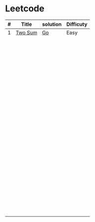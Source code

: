 Leetcode
========

| #    | Title                                                | solution             | Difficuty |
| ---- | ---------------------------------------------------- | -------------------- | --------- |
| 1    | [Two Sum](https://leetcode-cn.com/problems/two-sum/) | [Go](./Go/twoSum.go) | Easy      |
|      |                                                      |                      |           |
|      |                                                      |                      |           |
|      |                                                      |                      |           |
|      |                                                      |                      |           |
|      |                                                      |                      |           |
|      |                                                      |                      |           |
|      |                                                      |                      |           |
|      |                                                      |                      |           |
|      |                                                      |                      |           |
|      |                                                      |                      |           |
|      |                                                      |                      |           |
|      |                                                      |                      |           |
|      |                                                      |                      |           |
|      |                                                      |                      |           |
|      |                                                      |                      |           |
|      |                                                      |                      |           |
|      |                                                      |                      |           |
|      |                                                      |                      |           |
|      |                                                      |                      |           |
|      |                                                      |                      |           |
|      |                                                      |                      |           |
|      |                                                      |                      |           |
|      |                                                      |                      |           |
|      |                                                      |                      |           |
|      |                                                      |                      |           |
|      |                                                      |                      |           |
|      |                                                      |                      |           |
|      |                                                      |                      |           |
|      |                                                      |                      |           |
|      |                                                      |                      |           |
|      |                                                      |                      |           |
|      |                                                      |                      |           |
|      |                                                      |                      |           |
|      |                                                      |                      |           |
|      |                                                      |                      |           |
|      |                                                      |                      |           |
|      |                                                      |                      |           |
|      |                                                      |                      |           |
|      |                                                      |                      |           |
|      |                                                      |                      |           |
|      |                                                      |                      |           |
|      |                                                      |                      |           |
|      |                                                      |                      |           |
|      |                                                      |                      |           |
|      |                                                      |                      |           |
|      |                                                      |                      |           |
|      |                                                      |                      |           |
|      |                                                      |                      |           |
|      |                                                      |                      |           |
|      |                                                      |                      |           |
|      |                                                      |                      |           |
|      |                                                      |                      |           |
|      |                                                      |                      |           |
|      |                                                      |                      |           |
|      |                                                      |                      |           |
|      |                                                      |                      |           |
|      |                                                      |                      |           |
|      |                                                      |                      |           |
|      |                                                      |                      |           |
|      |                                                      |                      |           |
|      |                                                      |                      |           |
|      |                                                      |                      |           |
|      |                                                      |                      |           |
|      |                                                      |                      |           |
|      |                                                      |                      |           |
|      |                                                      |                      |           |
|      |                                                      |                      |           |
|      |                                                      |                      |           |
|      |                                                      |                      |           |
|      |                                                      |                      |           |
|      |                                                      |                      |           |
|      |                                                      |                      |           |
|      |                                                      |                      |           |
|      |                                                      |                      |           |
|      |                                                      |                      |           |
|      |                                                      |                      |           |
|      |                                                      |                      |           |
|      |                                                      |                      |           |
|      |                                                      |                      |           |
|      |                                                      |                      |           |
|      |                                                      |                      |           |
|      |                                                      |                      |           |
|      |                                                      |                      |           |
|      |                                                      |                      |           |
|      |                                                      |                      |           |
|      |                                                      |                      |           |
|      |                                                      |                      |           |
|      |                                                      |                      |           |
|      |                                                      |                      |           |
|      |                                                      |                      |           |
|      |                                                      |                      |           |
|      |                                                      |                      |           |
|      |                                                      |                      |           |
|      |                                                      |                      |           |
|      |                                                      |                      |           |
|      |                                                      |                      |           |
|      |                                                      |                      |           |



